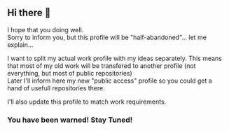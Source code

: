 ## Hi there 👋
I hope that you doing well.  
Sorry to inform you, but this profile will be "half-abandoned"... let me explain...

I want to split my actual work profile with my ideas separately. This means that most of my old work will be transfered to another profile (not everything, but most of public repositories)  
Later I'll inform here my new "public access" profile so you could get a hand of usefull repositories there.

I'll also update this profile to match work requirements.

### You have been warned! Stay Tuned!
